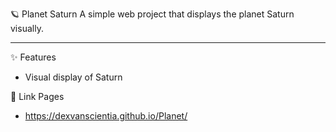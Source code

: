 🪐 Planet Saturn
A simple web project that displays the planet Saturn visually.

---

✨ Features
- Visual display of Saturn

📄 Link Pages
- https://dexvanscientia.github.io/Planet/
